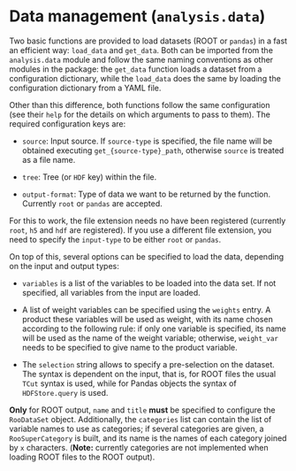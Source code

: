 # Data management (`analysis.data`)

Two basic functions are provided to load datasets (ROOT or `pandas`) in a fast an efficient way: `load_data` and `get_data`.
Both can be imported from the `analysis.data` module and follow the same naming conventions as other modules in the package:
the `get_data` function loads a dataset from a configuration dictionary, while the `load_data` does the same by loading the configuration dictionary from a YAML file.

Other than this difference, both functions follow the same configuration (see their `help` for the details on which arguments to pass to them).
The required configuration keys are:

  + `source`: Input source.
  If `source-type` is specified, the file name will be obtained executing `get_{source-type}_path`, otherwise `source` is treated as a file name.
  
  + `tree`: Tree (or `HDF` key) within the file.
  
  + `output-format`: Type of data we want to be returned by the function.
    Currently `root` or `pandas` are accepted.

For this to work, the file extension needs no have been registered (currently `root`, `h5` and `hdf` are registered).
If you use a different file extension, you need to specify the `input-type` to be either `root` or `pandas`.

On top of this, several options can be specified to load the data, depending on the input and output types:

  + `variables` is a list of the variables to be loaded into the data set.
  If not specified, all variables from the input are loaded.

  + A list of weight variables can be specified using the `weights` entry.
  A product these variables will be used as weight, with its name chosen according to the following rule:
  if only one variable is specified, its name will be used as the name of the weight variable;
  otherwise, `weight_var` needs to be specified to give name to the product variable.

  + The `selection` string allows to specify a pre-selection on the dataset.
  The syntax is dependent on the input, that is, for ROOT files the usual `TCut` syntax is used, while for Pandas objects the syntax of `HDFStore.query` is used.

**Only** for ROOT output, `name` and `title` **must** be specified to configure the `RooDataSet` object.
Additionally, the `categories` list can contain the list of variable names to use as categories;
if several categories are given, a `RooSuperCategory` is built, and its name is the names of each category joined by `x` characters.
(**Note:** currently categories are not implemented when loading ROOT files to the ROOT output).

